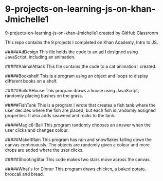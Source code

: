 # 9-projects-on-learning-js-on-khan-Jmichelle1
9-projects-on-learning-js-on-khan-Jmichelle1 created by GitHub Classroom

This repo contains the 9 projects I completed on Khan Academy, Intro to JS.

#####AdDesign
This file holds the code to an ad I designed using JavaScript, including an animation.

#####AnimalAttack
This file contains the code to a cat animation I created.

#####Bookshelf
This is a program using an object and loops to display different books on a shelf.

#####BuildAHouse
This program draws a house using JavaScript, randomly placing bushes on the grass.

#####FishTank
This is a program I wrote that creates a fish tank where the user decides where the fish are placed, but each fish is randomly assigned properties. It also adds seaweed and rocks to the tank.

#####Magic8-Ball
This program randomly chooses an answer when the user clicks and changes colour.

#####MakeItRain
This program has rain and snowflakes falling down the canvas continuously. The objects are randomly given a colour and more drops are added where the user clicks.

#####ShootingStar
This code makes two stars move across the canvas.

#####What's for Dinner
This program draws chicken, a baked potato, broccali and bread.
